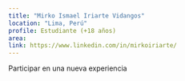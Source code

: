 ```yaml
---
title: "Mirko Ismael Iriarte Vidangos"
location: "Lima, Perú"
profile: Estudiante (+18 años)
area: 
link: https://www.linkedin.com/in/mirkoiriarte/
---
```


Participar en una nueva experiencia